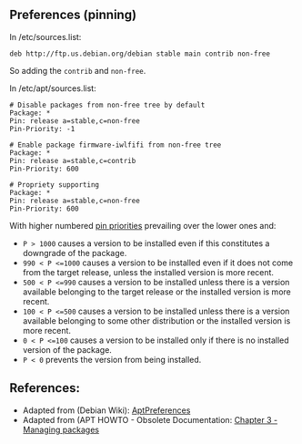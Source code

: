 ## Preferences (pinning)

In /etc/sources.list:

```shell
deb http://ftp.us.debian.org/debian stable main contrib non-free
```

So adding the `contrib` and `non-free`.

In /etc/apt/sources.list:

```shell
# Disable packages from non-free tree by default
Package: *
Pin: release a=stable,c=non-free
Pin-Priority: -1

# Enable package firmware-iwlfifi from non-free tree
Package: *
Pin: release a=stable,c=contrib
Pin-Priority: 600

# Propriety supporting
Package: *
Pin: release a=stable,c=non-free
Pin-Priority: 600
```

With higher numbered [pin priorities][3] prevailing over the lower ones and:

- `P > 1000` causes a version to be installed even if this constitutes a downgrade of the package.
- `990 < P <=1000` causes a version to be installed even if it does not come from the target release, unless the installed version is more recent.
- `500 < P <=990` causes a version to be installed unless there is a version available belonging to the target release or the installed version is more recent.
- `100 < P <=500` causes a version to be installed unless there is a version available belonging to some other distribution or the installed version is more recent.
- `0 < P <=100` causes a version to be installed only if there is no installed version of the package.
- `P < 0` prevents the version from being installed.


## References:

- Adapted from (Debian Wiki): [AptPreferences][1]
- Adapted from (APT HOWTO - Obsolete Documentation: [Chapter 3 - Managing packages][2]


<!-- REFERENCES -->

[1]:https://wiki.debian.org/AptPreferences
[2]:https://www.debian.org/doc/manuals/apt-howto/ch-apt-get.en.html
[3]:https://www.howtoforge.com/a-short-introduction-to-apt-pinning
